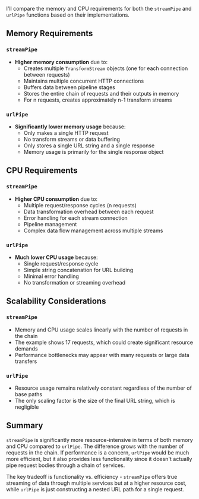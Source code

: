 I'll compare the memory and CPU requirements for both the `streamPipe` and `urlPipe` functions based on their implementations.

## Memory Requirements

### `streamPipe`

- **Higher memory consumption** due to:
  - Creates multiple `TransformStream` objects (one for each connection between requests)
  - Maintains multiple concurrent HTTP connections
  - Buffers data between pipeline stages
  - Stores the entire chain of requests and their outputs in memory
  - For n requests, creates approximately n-1 transform streams

### `urlPipe`

- **Significantly lower memory usage** because:
  - Only makes a single HTTP request
  - No transform streams or data buffering
  - Only stores a single URL string and a single response
  - Memory usage is primarily for the single response object

## CPU Requirements

### `streamPipe`

- **Higher CPU consumption** due to:
  - Multiple request/response cycles (n requests)
  - Data transformation overhead between each request
  - Error handling for each stream connection
  - Pipeline management
  - Complex data flow management across multiple streams

### `urlPipe`

- **Much lower CPU usage** because:
  - Single request/response cycle
  - Simple string concatenation for URL building
  - Minimal error handling
  - No transformation or streaming overhead

## Scalability Considerations

### `streamPipe`

- Memory and CPU usage scales linearly with the number of requests in the chain
- The example shows 17 requests, which could create significant resource demands
- Performance bottlenecks may appear with many requests or large data transfers

### `urlPipe`

- Resource usage remains relatively constant regardless of the number of base paths
- The only scaling factor is the size of the final URL string, which is negligible

## Summary

`streamPipe` is significantly more resource-intensive in terms of both memory and CPU compared to `urlPipe`. The difference grows with the number of requests in the chain. If performance is a concern, `urlPipe` would be much more efficient, but it also provides less functionality since it doesn't actually pipe request bodies through a chain of services.

The key tradeoff is functionality vs. efficiency - `streamPipe` offers true streaming of data through multiple services but at a higher resource cost, while `urlPipe` is just constructing a nested URL path for a single request.
